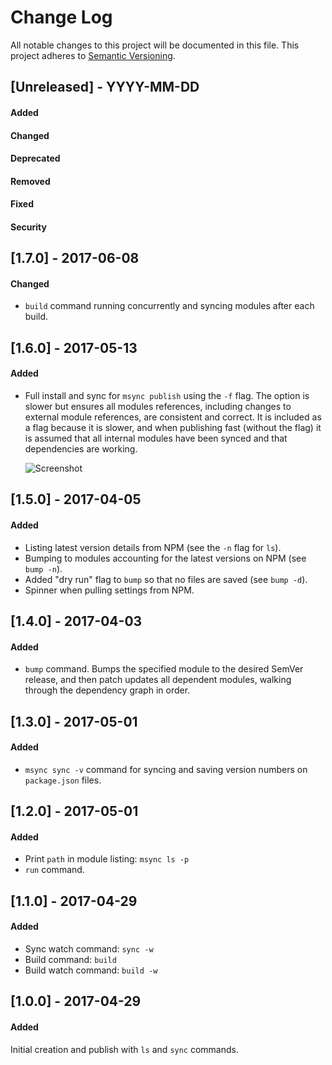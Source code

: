 # Change Log
All notable changes to this project will be documented in this file.
This project adheres to [Semantic Versioning](http://semver.org/).



## [Unreleased] - YYYY-MM-DD
#### Added
#### Changed
#### Deprecated
#### Removed
#### Fixed
#### Security




## [1.7.0] - 2017-06-08
#### Changed
- `build` command running concurrently and syncing modules after each build.




## [1.6.0] - 2017-05-13
#### Added
- Full install and sync for `msync publish` using the `-f` flag.
  The option is slower but ensures all modules references, including changes to external module references, are consistent and correct.  It is included as a flag because it is slower, and when publishing fast (without the flag) it is assumed that all internal modules have been synced and that dependencies are working.

  ![Screenshot](https://cloud.githubusercontent.com/assets/185555/26020254/6c5e8eba-37d0-11e7-940a-c55a50d70314.png)


## [1.5.0] - 2017-04-05
#### Added
- Listing latest version details from NPM (see the `-n` flag for `ls`).
- Bumping to modules accounting for the latest versions on NPM (see `bump -n`).
- Added "dry run" flag to `bump` so that no files are saved (see `bump -d`).
- Spinner when pulling settings from NPM.



## [1.4.0] - 2017-04-03
#### Added
- `bump` command. Bumps the specified module to the desired SemVer release, and then patch updates all dependent modules, walking through the dependency graph in order.
  


## [1.3.0] - 2017-05-01
#### Added
- `msync sync -v` command for syncing and saving version numbers on `package.json` files.


## [1.2.0] - 2017-05-01
#### Added
- Print `path` in module listing: `msync ls -p`
- `run` command.



## [1.1.0] - 2017-04-29
#### Added
- Sync watch command: `sync -w`
- Build command: `build`
- Build watch command: `build -w`



## [1.0.0] - 2017-04-29
#### Added
Initial creation and publish with `ls` and `sync` commands.
